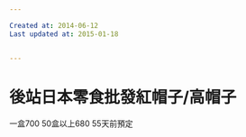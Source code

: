 ```yaml
---

Created at: 2014-06-12
Last updated at: 2015-01-18


---
```


# 後站日本零食批發紅帽子/高帽子


一盒700
50盒以上680
55天前預定

